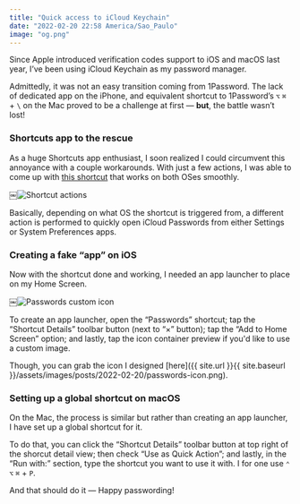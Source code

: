 ```yaml
---
title: "Quick access to iCloud Keychain"
date: "2022-02-20 22:58 America/Sao_Paulo"
image: "og.png"
---
```


Since Apple introduced verification codes support to iOS and macOS last year, I’ve been using iCloud Keychain as my password manager.

Admittedly, it was not an easy transition coming from 1Password. The lack of dedicated app on the iPhone, and equivalent shortcut to 1Password’s `⌥` `⌘` + `\` on the Mac proved to be a challenge at first — **but**, the battle wasn’t lost!

### Shortcuts app to the rescue

As a huge Shortcuts app enthusiast, I soon realized I could circumvent this annoyance with a couple workarounds. With just a few actions, I was able to come up with [this shortcut](https://www.icloud.com/shortcuts/010c9b5c8ba942478b19828586d8484c) that works on both OSes smoothly.

￼<span class="image-container"><img src="{{ site.url }}{{ site.baseurl }}/assets/images/posts/2022-02-20/shortcut-actions.png#shadow" alt="Shortcut actions"></span>

Basically, depending on what OS the shortcut is triggered from, a different action is performed to quickly open iCloud Passwords from either Settings or System Preferences apps.

### Creating a fake “app” on iOS

Now with the shortcut done and working, I needed an app launcher to place on my Home Screen.

￼<span class="image-container"><img src="{{ site.url }}{{ site.baseurl }}/assets/images/posts/2022-02-20/homescreen.png#shadow" alt="Passwords custom icon"></span>

To create an app launcher, open the “Passwords” shortcut; tap the “Shortcut Details” toolbar button (next to “×” button); tap the “Add to Home Screen” option; and lastly, tap the icon container preview if you'd like to use a custom image.

Though, you can grab the icon I designed [here]({{ site.url }}{{ site.baseurl }}/assets/images/posts/2022-02-20/passwords-icon.png).

### Setting up a global shortcut on macOS

On the Mac, the process is similar but rather than creating an app launcher, I have set up a global shortcut for it.

To do that, you can click the “Shortcut Details” toolbar button at top right of the shorcut detail view; then check “Use as Quick Action”; and lastly, in the “Run with:” section, type the shortcut you want to use it with. I for one use `⌃` `⌥` `⌘` + `P`.

And that should do it — Happy passwording!
